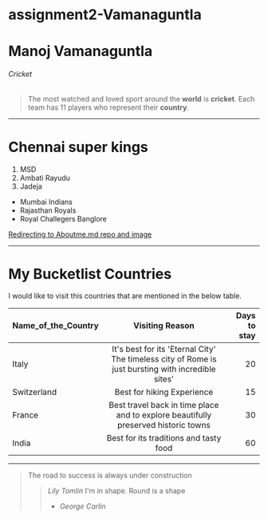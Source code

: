 # assignment2-Vamanaguntla

# Manoj Vamanaguntla
###### Cricket
> The most watched and loved sport around the **world** is **cricket**. Each team has 11 players who represent their **country**.

---

# Chennai super kings
1. MSD
2. Ambati Rayudu
3. Jadeja

* Mumbai Indians
* Rajasthan Royals
* Royal Challegers Banglore <br>

[Redirecting to Aboutme.md repo and image](AboutMe.md)

---

# My Bucketlist Countries
I would like to visit this countries that are mentioned in the below table.

| **Name_of_the_Country** | **Visiting Reason** | **Days to stay** |
| --- | :---: | ---: |
| Italy | It's best for its 'Eternal City' The timeless city of Rome is just bursting with incredible sites' | 20 |
| Switzerland | Best for hiking Experience | 15 |
| France | Best travel back in time place and to explore beautifully preserved historic towns | 30 |
| India | Best for its traditions and tasty food | 60 |

---

> The road to success is always under construction<br>
>>   *Lily Tomlin*
>I'm in shape. Round is a shape
>> - *George Carlin*